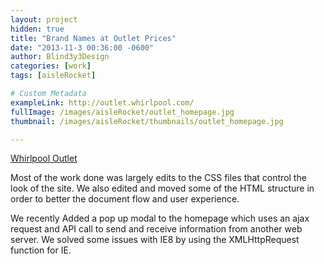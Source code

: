 ```yaml
---
layout: project
hidden: true
title: "Brand Names at Outlet Prices"
date: "2013-11-3 00:36:00 -0600"
author: Blind3y3Design
categories: [work]
tags: [aisleRocket]

# Custom Metadata
exampleLink: http://outlet.whirlpool.com/
fullImage: /images/aisleRocket/outlet_homepage.jpg
thumbnail: /images/aisleRocket/thumbnails/outlet_homepage.jpg

---
```


[Whirlpool Outlet](http://outlet.whirlpool.com)


Most of the work done was largely edits to the CSS files that control the look of the site. We also edited and moved some of the HTML structure in order to better the document flow and user experience.

We recently Added a pop up modal to the homepage which uses an ajax request and API call to send and receive information from another web server. We solved some issues with IE8 by using the XMLHttpRequest function for IE.